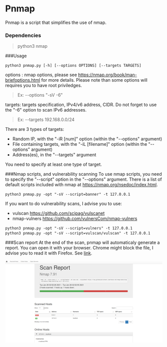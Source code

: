 # Pnmap

Pnmap is a script that simplifies the use of nmap.

### Dependencies

> python3
> nmap


###Usage
```
python3 pnmap.py [-h] [--options OPTIONS] [--targets TARGETS]
```
options : nmap options, please see https://nmap.org/book/man-briefoptions.html for more details. Please note than some options will requires you to have root priviledges.
> Ex: --options "-sV -6"

targets: targets  specification, IPv4/v6 address, CIDR. Do not forget to use the "-6" option to scan IPv6 addresses.
> Ex: --targets 192.168.0.0/24

There are 3 types of targets:
- Random IP, with the "-iR [num]" option (within the "--options" argument)
- File containing targets, with the "-iL [filename]" option (within the "--options" argument)
- Address(es), in the "--targets" argument

You need to specify at least one type of target.

###Nmap scripts, and vulnerability scanning
To use nmap scripts, you need to specify the "--script" option in the "--options" argument.
There is a list of default scripts included with nmap at https://nmap.org/nsedoc/index.html.
```
python3 pnmap.py -opt "-sV --script=banner" -t 127.0.0.1
```
If you want to do vulnerability scans, I advise you to use:
- vulscan https://github.com/scipag/vulscanet
- nmap-vulners https://github.com/vulnersCom/nmap-vulners

```
python3 pnmap.py -opt "-sV --script=vulners" -t 127.0.0.1
python3 pnmap.py -opt "-sV --script=vulscan/vulscan" -t 127.0.0.1
```

###Scan report
At the end of the scan, pnmap will automaticaly generate a report.
You can open it with your browser. Chrome might block the file, I advise you to read it with Firefox. See [link](https://stackoverflow.com/questions/3828898/can-chrome-be-made-to-perform-an-xsl-transform-on-a-local-file).

![](https://raw.githubusercontent.com/Yunori/pnmap/main/ReportScreenshot.png)

